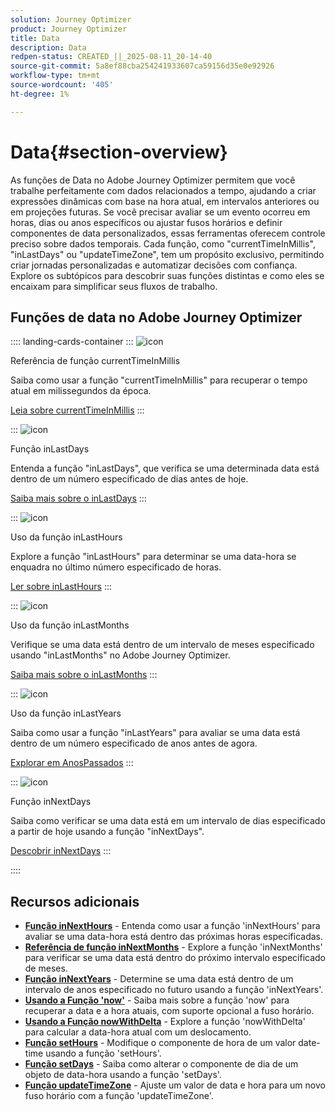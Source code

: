 ```yaml
---
solution: Journey Optimizer
product: Journey Optimizer
title: Data
description: Data
redpen-status: CREATED_||_2025-08-11_20-14-40
source-git-commit: 5a8ef88cba254241933607ca59156d35e0e92926
workflow-type: tm+mt
source-wordcount: '405'
ht-degree: 1%

---
```



# Data{#section-overview}

As funções de Data no Adobe Journey Optimizer permitem que você trabalhe perfeitamente com dados relacionados a tempo, ajudando a criar expressões dinâmicas com base na hora atual, em intervalos anteriores ou em projeções futuras. Se você precisar avaliar se um evento ocorreu em horas, dias ou anos específicos ou ajustar fusos horários e definir componentes de data personalizados, essas ferramentas oferecem controle preciso sobre dados temporais. Cada função, como &quot;currentTimeInMillis&quot;, &quot;inLastDays&quot; ou &quot;updateTimeZone&quot;, tem um propósito exclusivo, permitindo criar jornadas personalizadas e automatizar decisões com confiança. Explore os subtópicos para descobrir suas funções distintas e como eles se encaixam para simplificar seus fluxos de trabalho.

## Funções de data no Adobe Journey Optimizer

:::: landing-cards-container
:::
![icon](https://cdn.experienceleague.adobe.com/icons/code-branch.svg)

Referência de função currentTimeInMillis

Saiba como usar a função &quot;currentTimeInMillis&quot; para recuperar o tempo atual em milissegundos da época.

[Leia sobre currentTimeInMillis](../using/building-journeys/functions/functioncurrenttimeinmillis.md)
:::

:::
![icon](https://cdn.experienceleague.adobe.com/icons/code-branch.svg)

Função inLastDays

Entenda a função &quot;inLastDays&quot;, que verifica se uma determinada data está dentro de um número especificado de dias antes de hoje.

[Saiba mais sobre o inLastDays](../using/building-journeys/functions/functioninlastdays.md)
:::

:::
![icon](https://cdn.experienceleague.adobe.com/icons/code-branch.svg)

Uso da função inLastHours

Explore a função &quot;inLastHours&quot; para determinar se uma data-hora se enquadra no último número especificado de horas.

[Ler sobre inLastHours](../using/building-journeys/functions/functioninlasthours.md)
:::

:::
![icon](https://cdn.experienceleague.adobe.com/icons/code-branch.svg)

Uso da função inLastMonths

Verifique se uma data está dentro de um intervalo de meses especificado usando &quot;inLastMonths&quot; no Adobe Journey Optimizer.

[Saiba mais sobre o inLastMonths](../using/building-journeys/functions/functioninlastmonths.md)
:::

:::
![icon](https://cdn.experienceleague.adobe.com/icons/code-branch.svg)

Uso da função inLastYears

Saiba como usar a função &quot;inLastYears&quot; para avaliar se uma data está dentro de um número especificado de anos antes de agora.

[Explorar em AnosPassados](../using/building-journeys/functions/functioninlastyears.md)
:::

:::
![icon](https://cdn.experienceleague.adobe.com/icons/code-branch.svg)

Função inNextDays

Saiba como verificar se uma data está em um intervalo de dias especificado a partir de hoje usando a função &quot;inNextDays&quot;.

[Descobrir inNextDays](../using/building-journeys/functions/functioninnextdays.md)
:::

::::


## Recursos adicionais

- **[Função inNextHours](../using/building-journeys/functions/functioninnexthours.md)** - Entenda como usar a função &#39;inNextHours&#39; para avaliar se uma data-hora está dentro das próximas horas especificadas.
- **[Referência de função inNextMonths](../using/building-journeys/functions/functioninnextmonths.md)** - Explore a função &#39;inNextMonths&#39; para verificar se uma data está dentro do próximo intervalo especificado de meses.
- **[Função inNextYears](../using/building-journeys/functions/functioninnextyears.md)** - Determine se uma data está dentro de um intervalo de anos especificado no futuro usando a função &#39;inNextYears&#39;.
- **[Usando a Função &#39;now&#39;](../using/building-journeys/functions/functionnow.md)** - Saiba mais sobre a função &#39;now&#39; para recuperar a data e a hora atuais, com suporte opcional a fuso horário.
- **[Usando a Função nowWithDelta](../using/building-journeys/functions/functionnowwithdelta.md)** - Explore a função &#39;nowWithDelta&#39; para calcular a data-hora atual com um deslocamento.
- **[Função setHours](../using/building-journeys/functions/functionsethours.md)** - Modifique o componente de hora de um valor date-time usando a função &#39;setHours&#39;.
- **[Função setDays](../using/building-journeys/functions/functionsetdays.md)** - Saiba como alterar o componente de dia de um objeto de data-hora usando a função &#39;setDays&#39;.
- **[Função updateTimeZone](../using/building-journeys/functions/functionupdatetimezone.md)** - Ajuste um valor de data e hora para um novo fuso horário com a função &#39;updateTimeZone&#39;.
